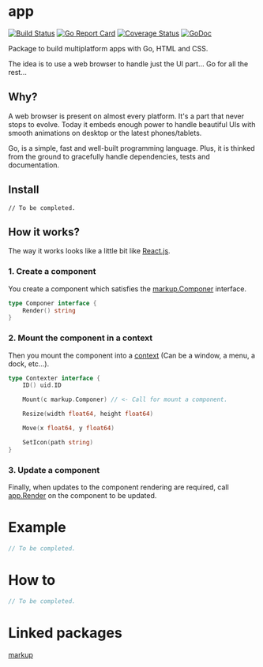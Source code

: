 # app
[![Build Status](https://travis-ci.org/murlokswarm/app.svg?branch=master)](https://travis-ci.org/murlokswarm/app)
[![Go Report Card](https://goreportcard.com/badge/github.com/murlokswarm/app)](https://goreportcard.com/report/github.com/murlokswarm/app)
[![Coverage Status](https://coveralls.io/repos/github/murlokswarm/app/badge.svg?branch=master)](https://coveralls.io/github/murlokswarm/app?branch=master)
[![GoDoc](https://godoc.org/github.com/murlokswarm/app?status.svg)](https://godoc.org/github.com/murlokswarm/app)

Package to build multiplatform apps with Go, HTML and CSS.

The idea is to use a web browser to handle just the UI part... 
Go for all the rest...

## Why?
A web browser is present on almost every platform. 
It's a part that never stops to evolve. 
Today it embeds enough power to handle beautiful UIs with smooth animations on desktop or the latest phones/tablets.

Go, is a simple, fast and well-built programming language. 
Plus, it is thinked from the ground to gracefully handle dependencies, tests and documentation.

## Install
```
// To be completed.
```

## How it works?
The way it works looks like a little bit like [React.js](https://facebook.github.io/react/).

### 1. Create a component
You create a component which satisfies the [markup.Componer](https://godoc.org/github.com/murlokswarm/markup#Componer) interface.
```go
type Componer interface {
	Render() string
}
```

### 2. Mount the component in a context
Then you mount the component into a [context](https://godoc.org/github.com/murlokswarm/app#Contexter) (Can be a window, a menu, a dock, etc...).
```go
type Contexter interface {
    ID() uid.ID

    Mount(c markup.Componer) // <- Call for mount a component.

    Resize(width float64, height float64)

    Move(x float64, y float64)

    SetIcon(path string)
}
```


### 3. Update a component
Finally, when updates to the component rendering are required, call [app.Render](https://godoc.org/github.com/murlokswarm/app#Render) on the component to be updated.

# Example
```go
// To be completed.
```

# How to
```go
// To be completed.
```

# Linked packages
[markup](https://github.com/murlokswarm/markup)
